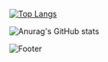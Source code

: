
[![Top Langs](https://github-readme-stats.vercel.app/api/top-langs/?username=oranssy&layout=compact)](https://github.com/oranssy/github-readme-stats)


![Anurag's GitHub stats](https://github-readme-stats.vercel.app/api?username=oranssy&show_icons=true&theme=tokyonight)


![Footer](https://capsule-render.vercel.app/api?type=waving&color=auto&height=200&section=footer)
